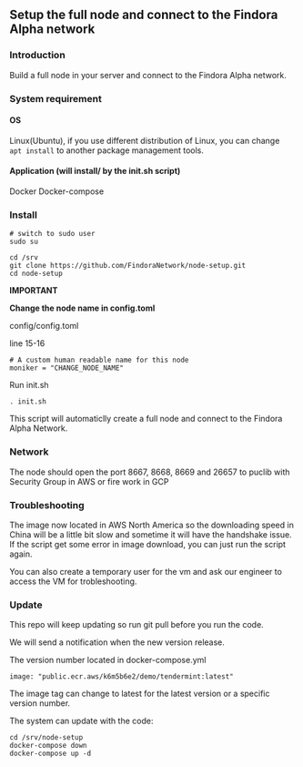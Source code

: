 ## Setup the full node and connect to the Findora Alpha network

### Introduction
Build a full node in your server and connect to the Findora Alpha network.

### System requirement

#### OS
Linux(Ubuntu), if you use different distribution of Linux, you can change ``` apt install```
 to another package management tools.

#### Application (will install/ by the init.sh script)
Docker 
Docker-compose

### Install
```
# switch to sudo user
sudo su

cd /srv
git clone https://github.com/FindoraNetwork/node-setup.git
cd node-setup
```

**IMPORTANT**

**Change the node name in config.toml**

config/config.toml 

line 15-16
```
# A custom human readable name for this node
moniker = "CHANGE_NODE_NAME"
```
Run init.sh
```
. init.sh
```
This script will automaticlly create a full node and connect to the Findora Alpha Network.

### Network
The node should open the port 8667, 8668, 8669 and 26657 to puclib with Security Group in AWS or fire work in GCP

### Troubleshooting
The image now located in AWS North America so the downloading speed in China will be a little bit slow and sometime it will have the handshake issue. If the script get some error in image download, you can just run the script again. 

You can also create a temporary user for the vm and ask our engineer to access the VM for trobleshooting.

### Update
This repo will keep updating so run git pull before you run the code.

We will send a notification when the new version release.

The version number located in docker-compose.yml
```
image: "public.ecr.aws/k6m5b6e2/demo/tendermint:latest"
```
The image tag can change to latest for the latest version or a specific version number.

The system can update with the code:
```
cd /srv/node-setup
docker-compose down
docker-compose up -d
```
